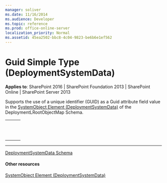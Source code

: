 ```yaml
---
manager: soliver
ms.date: 11/16/2014
ms.audience: Developer
ms.topic: reference
ms.prod: office-online-server
localization_priority: Normal
ms.assetid: 45ea2502-bbc8-4c04-9823-be6b6e1ef562
---
```


# Guid Simple Type (DeploymentSystemData)

**Applies to**: SharePoint 2016 | SharePoint Foundation 2013 | SharePoint Online | SharePoint Server 2013

Supports the use of a unique identifier (GUID) as a <span class="keyword">Guid</span> attribute field value in the <span sdata="link">[SystemObject Element (DeploymentSystemData)](systemobject-element-deploymentsystemdata.md)</span> of the DeploymentLRootObjectMap Schema.

<span codelanguage="other"></span>
<table>
<colgroup>
<col width="100%" />
</colgroup>
<tbody>
<tr class="odd">
<td align="left"><pre><code><xs:simpleType name="Guid">
    <xs:restriction base="xs:string"></xs:restriction>
</xs:simpleType></code></pre></td>
</tr>
</tbody>
</table>


-------------------------------------------------------------------------------------------------------------------------------------------------------------------------------------------



[DeploymentSystemData
Schema](deploymentsystemdata-schema.md)</span>

#### Other resources

[SystemObject Element
(DeploymentSystemData)](systemobject-element-deploymentsystemdata.md)</span>


<br/>

<br/>








